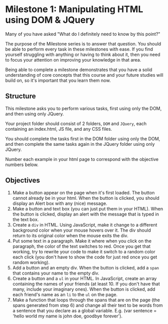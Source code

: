 # Milestone 1: Manipulating HTML using DOM & JQuery
Many of you have asked "What do I definitely need to know by this point?"

The purpose of the Milestone series is to answer that question. You should be able to perform every task in these milestones with ease. If you find yourself struggling with anything or having to think about it, then you need to focus your attention on improving your knowledge in that area.

Being able to complete a milestone demonstrates that you have a solid understanding of core concepts that this course and your future studies will build on, so it's important that you learn them now.

## Structure
This milestone asks you to perform various tasks, first using only the DOM, and then using only JQuery.

Your project folder should consist of 2 folders, `DOM` and `JQuery`, each containing an index.html, JS file, and any CSS files.

You should complete the tasks first in the DOM folder using only the DOM, and then complete the same tasks again in the JQuery folder using only JQuery.

Number each example in your html page to correspond with the objective numbers below.

## Objectives
1. Make a button appear on the page when it's first loaded. The button cannot already be in your html. When the button is clicked, you should display an Alert box with any (nice) message.
2. Make a button and text box (you can just put them in your HTML). When the button is clicked, display an alert with the message that is typed in the text box.
3. Create a `div` in HTML. Using JavaScript, make it change to a different background color when your mouse hovers over it. The div should return to its original color when the mouse exits the div.
4. Put some text in a paragraph. Make it where when you click on the paragraph, the color of the text switches to red. Once you get that working, try to rewrite your code to make it switch to a random color each click (you don't have to show the code for just red once you get random working).
5. Add a button and an empty div. When the button is clicked, add a `span` that contains your name to the empty div.
6. Create a button and a `ul` in your HTML. In JavaScript, create an array containing the names of your friends (at least 10. If you don't have that many, include your imaginary ones). When the button is clicked, add each friend's name as an `li` to the `ul` on the page.
7. Make a function that loops through the spans that are on the page (the spans generated from step 6) and change all their text to be words from a sentence that you declare as a global variable. E.g. (var sentence = 'hello world my name is john doe, goodbye forever').
